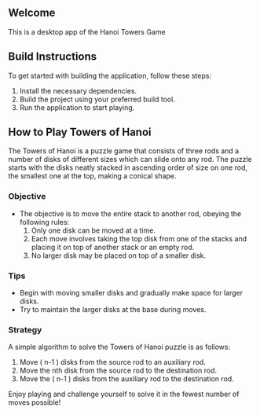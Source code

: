 ## Welcome
This is a desktop app of the Hanoi Towers Game

## Build Instructions

To get started with building the application, follow these steps:

1. Install the necessary dependencies.
2. Build the project using your preferred build tool.
3. Run the application to start playing.

## How to Play Towers of Hanoi

The Towers of Hanoi is a puzzle game that consists of three rods and a number of disks of different sizes which can slide onto any rod. The puzzle starts with the disks neatly stacked in ascending order of size on one rod, the smallest one at the top, making a conical shape.

### Objective

- The objective is to move the entire stack to another rod, obeying the following rules:
  1. Only one disk can be moved at a time.
  2. Each move involves taking the top disk from one of the stacks and placing it on top of another stack or an empty rod.
  3. No larger disk may be placed on top of a smaller disk.

### Tips

- Begin with moving smaller disks and gradually make space for larger disks.
- Try to maintain the larger disks at the base during moves.

### Strategy

A simple algorithm to solve the Towers of Hanoi puzzle is as follows:
1. Move \( n-1 \) disks from the source rod to an auxiliary rod.
2. Move the nth disk from the source rod to the destination rod.
3. Move the \( n-1 \) disks from the auxiliary rod to the destination rod.

Enjoy playing and challenge yourself to solve it in the fewest number of moves possible!
